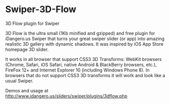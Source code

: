 Swiper-3D-Flow
==============

3D Flow plugin for Swiper

3D Flow is the ultra small (1Kb minified and gzipped) and free plugin for iDangero.us Swiper that turns your great swiper slider (or app) into amazing realistic 3D gallery with dynamic shadows. It was inspired by iOS App Store homepage 3D slider.

It works in all browser that support CSS3 3D Transforms: WebKit browsers (Chrome, Safari, iOS Safari, native Android & BlackBerry browsers, etc.), FireFox 12+ and Internet Explorer 10 (including Windows Phone 8). In browsers that do not support CSS3 3D transforms it will work and look like a usual Swiper.

Demos and usage at http://www.idangero.us/sliders/swiper/plugins/3dflow.php